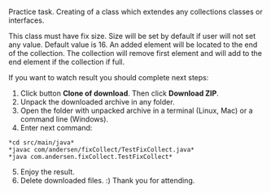 Practice task. Creating of a class which extendes any collections classes or interfaces. 

This class must have fix size. Size will be set by default if user will not set any value. Default value is 16.
An added element will be located to the end of the collection. The collection will remove first element and will add 
to the end element if the collection if full.

If you want to watch result you should complete next steps:
1. Click button **Clone of download**. Then click **Download ZIP**.
2. Unpack the downloaded archive in any folder.
3. Open the folder with unpacked archive in a terminal (Linux, Mac) or a command line (Windows).
4. Enter next command:
```
*cd src/main/java* 
*javac com/andersen/fixCollect/TestFixCollect.java*
*java com.andersen.fixCollect.TestFixCollect*
```
5. Enjoy the result.
6. Delete downloaded files. :)
Thank you for attending.
